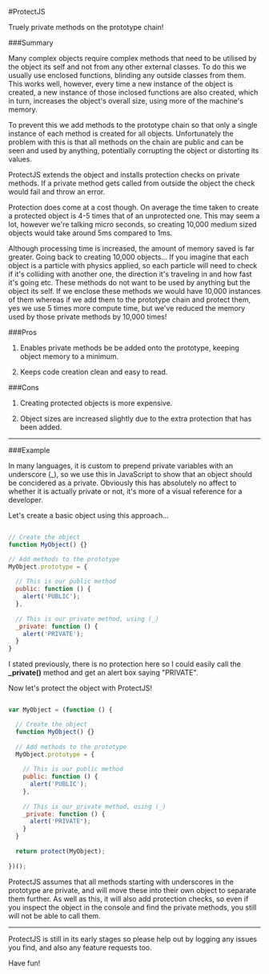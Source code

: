 #ProtectJS

Truely private methods on the prototype chain!

###Summary

Many complex objects require complex methods that need to be utilised by the object its self and not from any other external classes. To do this we usually use enclosed functions, blinding any outside classes from them. This works well, however, every time a new instance of the object is created, a new instance of those inclosed functions are also created, which in turn, increases the object's overall size, using more of the machine's memory.

To prevent this we add methods to the prototype chain so that only a single instance of each method is created for all objects. Unfortunately the problem with this is that all methods on the chain are public and can be seen and used by anything, potentially corrupting the object or distorting its values.

ProtectJS extends the object and installs protection checks on private methods. If a private method gets called from outside the object the check would fail and throw an error.

Protection does come at a cost though. On average the time taken to create a protected object is 4-5 times that of an unprotected one. This may seem a lot, however we're talking micro seconds, so creating 10,000 medium sized objects would take around 5ms compared to 1ms.

Although processing time is increased, the amount of memory saved is far greater. Going back to creating 10,000 objects... If you imagine that each object is a particle with physics applied, so each particle will need to check if it's colliding with another one, the direction it's traveling in and how fast it's going etc. These methods do not want to be used by anything but the object its self. If we enclose these methods we would have 10,000 instances of them whereas if we add them to the prototype chain and protect them, yes we use 5 times more compute time, but we've reduced the memory used by those private methods by 10,000 times!


###Pros

1. Enables private methods be be added onto the prototype, keeping object memory to a minimum.

2. Keeps code creation clean and easy to read.

###Cons

1. Creating protected objects is more expensive.

2. Object sizes are increased slightly due to the extra protection that has been added.


---

###Example

In many languages, it is custom to prepend private variables with an underscore (_), so we use this in JavaScript to show that an object should be concidered as a private. Obviously this has absolutely no affect to whether it is actually private or not, it's more of a visual reference for a developer.

Let's create a basic object using this approach...

```javascript

// Create the object
function MyObject() {}

// Add methods to the prototype
MyObject.prototype = {
  
  // This is our public method
  public: function () {
    alert('PUBLIC');
  },
  
  // This is our private method, using (_)
  _private: function () {
    alert('PRIVATE');
  }
}

```
I stated previously, there is no protection here so I could easily call the **_private()** method and get an alert box saying "PRIVATE".

Now let's protect the object with ProtectJS!

```javascript

var MyObject = (function () {

  // Create the object
  function MyObject() {}
  
  // Add methods to the prototype
  MyObject.prototype = {
    
    // This is our public method
    public: function () {
      alert('PUBLIC');
    },
    
    // This is our private method, using (_)
    _private: function () {
      alert('PRIVATE');
    }
  }
  
  return protect(MyObject);
  
})();

```

ProtectJS assumes that all methods starting with underscores in the prototype are private, and will move these into their own object to separate them further. As well as this, it will also add protection checks, so even if you inspect the object in the console and find the private methods, you still will not be able to call them.


---

ProtectJS is still in its early stages so please help out by logging any issues you find, and also any feature requests too.

Have fun!